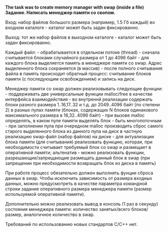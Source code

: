 **The task was to create memory manager with swap (inside a file)**
**Задание. Написать менеджер памяти со свопом.**

Вход: набор файлов большого размера (например, 1.5 Гб каждый) во входном
каталоге - каталог может быть задан фиксированно.

Выход: тот же набор файлов в выходном каталоге - каталог может быть задан фиксированно.

Каждый файл:
    - обрабатывается в отдельном потоке (thread)
    - сначала считывается блоками случайного размера от 1 до 4096 байт
    - для каждого блока выделяется память в менеджере памяти со swap. Адрес
      выделенного блока сохраняется (в массив)
    - после полного считывания файла в память происходит обратный процесс:
      считывание блоков памяти
      (с последующим освобождением) и запись на диск.

Менеджер памяти со swap должен реализовывать следующие функции:
    - поддерживать две универсальные функции malloc/free в качестве интерфейса взаимодействия
    - во внутреннй реализации содержать блоки разного размера 1..16,17..32 и
      т.д. до 2049..4096 байт (по степени 2) в разных пулах памяти (блоках,
      содержащих N блоков одинакового максимального размера в 16,32..4096 байт)
    - при вызове malloc определять, в каком пуле памяти выделять блок
    - быть многопоточным
    - при заполнении пула при очередном malloc производить сброс самого старого
      выделенного блока из данного пула на диск в частную реализацию swap-файл
      (набор файлов) на диске
    - для актуализации блока памяти (для считывания) реализовать функцию,
      которая, при необходимости считывает требуемый блок со swap и размещает в
      оперативной памяти; альтенатив - можно реализовать функции,
      разрешающие/запрещающие размещать данный блок в swap (при запрещении при
      необходимости возвращать блок из диска в память)

При работе процесс обязательно должен выполнять фунции сброса данных в swap.
Чтобы исключить зависимость от размера входных данных, можно предусмотреть в
качестве параметра командной строки задание оперативного размера менеджера
памяти (размер используемой оперативной памяти).

Дополнительно можно реализовать вывод в консоль (1 раз в секунду) состояния менеджера памяти:
количество занятых/всего блоков/размер, аналогичное количество в swap.

Требований по использованию новых стандартов C/C++ нет.

